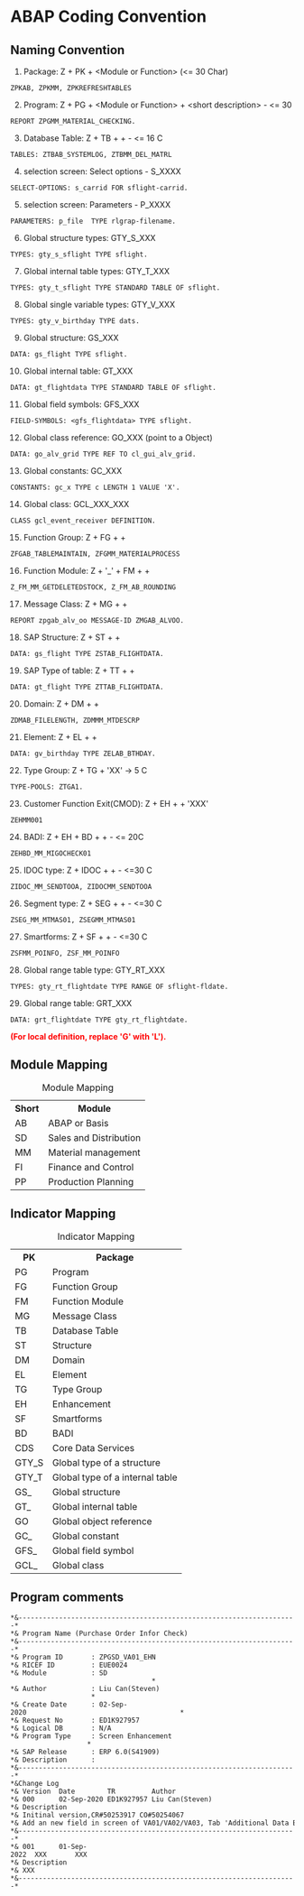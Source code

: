 # ABAP Coding Convention

## Naming Convention
1. Package: Z + PK + \<Module or Function\> (<= 30 Char)  
```
ZPKAB, ZPKMM, ZPKREFRESHTABLES
```

2. Program: Z + PG + \<Module or Function\> + \<short description\> - <= 30  
```REPORT ZPGAB_PROGRAMMING_STANDARD.
REPORT ZPGMM_MATERIAL_CHECKING.
```

3. Database Table: Z + TB + <Module or Function> + <short description> - <= 16 C
```
TABLES: ZTBAB_SYSTEMLOG, ZTBMM_DEL_MATRL
```

4. selection screen: Select options - S_XXXX
```
SELECT-OPTIONS: s_carrid FOR sflight-carrid.
```

5. selection screen: Parameters - P_XXXX
```
PARAMETERS: p_file  TYPE rlgrap-filename.
```

6. Global structure types: GTY_S_XXX
```
TYPES: gty_s_sflight TYPE sflight.
```

7. Global internal table types: GTY_T_XXX
```
TYPES: gty_t_sflight TYPE STANDARD TABLE OF sflight.
```

8. Global single variable types: GTY_V_XXX
```
TYPES: gty_v_birthday TYPE dats.
```

9. Global structure: GS_XXX
```
DATA: gs_flight TYPE sflight.
```

10. Global internal table: GT_XXX
```
DATA: gt_flightdata TYPE STANDARD TABLE OF sflight.
```

11. Global field symbols: GFS_XXX
```
FIELD-SYMBOLS: <gfs_flightdata> TYPE sflight.
```

12. Global class reference: GO_XXX (point to a Object)
```
DATA: go_alv_grid TYPE REF TO cl_gui_alv_grid.
```

13. Global constants: GC_XXX
```
CONSTANTS: gc_x TYPE c LENGTH 1 VALUE 'X'.
```

14. Global class: GCL_XXX_XXX
```
CLASS gcl_event_receiver DEFINITION.
```

15. Function Group: Z + FG + <Module or Function> + <short description>
```
ZFGAB_TABLEMAINTAIN, ZFGMM_MATERIALPROCESS
```

16. Function Module: Z + '_' + FM + <Module or Function> + <short description>
```
Z_FM_MM_GETDELETEDSTOCK, Z_FM_AB_ROUNDING
```

17. Message Class: Z + MG + <Module or Function> + <short description>
```
REPORT zpgab_alv_oo MESSAGE-ID ZMGAB_ALVOO.
```

18. SAP Structure: Z + ST + <Module or Function> + <short description>
```
DATA: gs_flight TYPE ZSTAB_FLIGHTDATA.
```

19. SAP Type of table: Z + TT +<Module or Function> + <short description>
```
DATA: gt_flight TYPE ZTTAB_FLIGHTDATA.
```

20. Domain: Z + DM + <Module or Function> + <short description>
```
ZDMAB_FILELENGTH, ZDMMM_MTDESCRP
```

21. Element: Z + EL + <Module or Function> + <short description>
```
DATA: gv_birthday TYPE ZELAB_BTHDAY.
```

22. Type Group: Z + TG +  'XX' -> 5 C
```
TYPE-POOLS: ZTGA1.
```

23. Customer Function Exit(CMOD): Z + EH + <Module or Function> + 'XXX'
```
ZEHMM001
```

24. BADI: Z + EH + BD + <Module or Function> + <short description> - <= 20C
```
ZEHBD_MM_MIGOCHECK01
```

25. IDOC type: Z + IDOC +  <Module or Function> + <short description> - <=30 C
```
ZIDOC_MM_SENDTOOA, ZIDOCMM_SENDTOOA
```

26. Segment type: Z + SEG + <Module or Function> + <short description> - <=30 C
```
ZSEG_MM_MTMAS01, ZSEGMM_MTMAS01
```

27. Smartforms: Z + SF + <Module or Function> + <short description> - <=30 C
```
ZSFMM_POINFO, ZSF_MM_POINFO
```

28. Global range table type: GTY_RT_XXX
```
TYPES: gty_rt_flightdate TYPE RANGE OF sflight-fldate.
```

29. Global range table: GRT_XXX
```
DATA: grt_flightdate TYPE gty_rt_flightdate.
```
<font color="Red"><b> (For local definition, replace 'G' with 'L').</b></font>

## Module Mapping

<table>
<caption>Module Mapping</caption>
<tr>
	<th>Short</th>
	<th>Module</th>
</tr>

<tr>
	<td>AB</td>
	<td>ABAP or Basis</td>
</tr>

<tr>
	<td>SD</td>
	<td>Sales and Distribution</td>
</tr>

<tr>
	<td>MM</td>
	<td>Material management</td>
</tr>

<tr>
	<td>FI</td>
	<td>Finance and Control</td>
</tr>

<tr>
	<td>PP</td>
	<td>Production Planning</td>
</tr>

</table>

## Indicator Mapping

<table>
<caption>Indicator Mapping</caption>
<tr>
	<th>PK</th>
	<th>Package</th>
</tr>

<tr>
	<td>PG</td>
	<td>Program</td>
</tr>

<tr>
	<td>FG</td>
	<td>Function Group</td>
</tr>

<tr>
	<td>FM</td>
	<td>Function Module</td>
</tr>

<tr>
	<td>MG</td>
	<td>Message Class</td>
</tr>

<tr>
	<td>TB</td>
	<td>Database Table</td>
</tr>

<tr>
	<td>ST</td>
	<td>Structure</td>
</tr>

<tr>
	<td>DM</td>
	<td>Domain</td>
</tr>

<tr>
	<td>EL</td>
	<td>Element</td>
</tr>

<tr>
	<td>TG</td>
	<td>Type Group</td>
</tr>

<tr>
	<td>EH</td>
	<td>Enhancement</td>
</tr>

<tr>
	<td>SF</td>
	<td>Smartforms</td>
</tr>

<tr>
	<td>BD</td>
	<td>BADI</td>
</tr>

<tr>
	<td>CDS</td>
	<td>Core Data Services</td>
</tr>

<tr>
	<td>GTY_S</td>
	<td>Global type of a structure</td>
</tr>

<tr>
	<td>GTY_T</td>
	<td>Global type of a internal table</td>
</tr>

<tr>
	<td>GS_</td>
	<td>Global structure</td>
</tr>

<tr>
	<td>GT_</td>
	<td>Global internal table</td>
</tr>

<tr>
	<td>GO</td>
	<td>Global object reference</td>
</tr>

<tr>
	<td>GC_</td>
	<td>Global constant</td>
</tr>

<tr>
	<td>GFS_</td>
	<td>Global field symbol</td>
</tr>

<tr>
	<td>GCL_</td>
	<td>Global class</td>
</tr>

</table>

## Program comments

```
*&---------------------------------------------------------------------*
*& Program Name (Purchase Order Infor Check)
*&---------------------------------------------------------------------*
*& Program ID       : ZPGSD_VA01_EHN                                   *
*& RICEF ID         : EUE0024                                          *
*& Module           : SD                                               *
*& Author           : Liu Can(Steven)                                  *
*& Create Date      : 02-Sep-2020                                      *
*& Request No       : ED1K927957                                       *
*& Logical DB       : N/A                                              *
*& Program Type     : Screen Enhancement                               *
*& SAP Release      : ERP 6.0(S41909)                                  *
*& Description      :
*&---------------------------------------------------------------------*
*&Change Log                                                               
*& Version  Date        TR		   Author                 
*& 000      02-Sep-2020 ED1K927957 Liu Can(Steven)   
*& Description                                                         
*& Initinal version,CR#50253917 CO#50254067 
*& Add an new field in screen of VA01/VA02/VA03, Tab 'Additional Data B'
*&---------------------------------------------------------------------*
*& 001      01-Sep-2022  XXX       XXX                                                    
*& Description                                                         
*& XXX                                                                    
*&---------------------------------------------------------------------*
```

